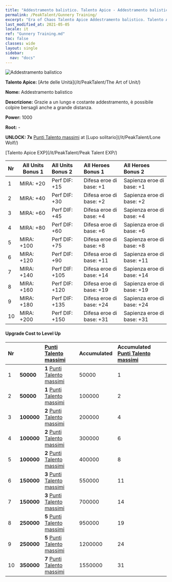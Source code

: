 ```yaml
---
title: "Addestramento balistico. Talento Apice - Addestramento balistico"
permalink: /PeakTalent/Gunnery Training/
excerpt: "Era of Chaos Talento Apice Addestramento balistico. Talento Apice Addestramento balistico. Addestramento balistico"
last_modified_at: 2021-05-05
locale: it
ref: "Gunnery Training.md"
toc: false
classes: wide
layout: single
sidebar:
  nav: "docs"
---
```


  ![Addestramento balistico](/images/pt/talent_2008.png)

  **Talento Apice:** [Arte delle Unità](/it/PeakTalent/The Art of Unit/)

  **Nome:** Addestramento balistico

  **Descrizione:** Grazie a un lungo e costante addestramento, è possibile colpire bersagli anche a grande distanza.

  **Power:** 1000

  **Root:** -

  **UNLOCK: 7x** [Punti Talento massimi](/ItemsIT/con_934/) at [Lupo solitario](/it/PeakTalent/Lone Wolf/)

  [Talento Apice EXP](/it/PeakTalent/Peak Talent EXP/)

  | Nr | All Units Bonus 1 | All Units Bonus 2 | All Heroes Bonus 1 | All Heroes Bonus 2 |
  |:---|--------------|:-------------|:-------------|:-------------|
  | 1 | MIRA: +20 | Perf DIF: +15 | Difesa eroe di base: +1 | Sapienza eroe di base: +1 |
  | 2 | MIRA: +40 | Perf DIF: +30 | Difesa eroe di base: +2 | Sapienza eroe di base: +2 |
  | 3 | MIRA: +60 | Perf DIF: +45 | Difesa eroe di base: +4 | Sapienza eroe di base: +4 |
  | 4 | MIRA: +80 | Perf DIF: +60 | Difesa eroe di base: +6 | Sapienza eroe di base: +6 |
  | 5 | MIRA: +100 | Perf DIF: +75 | Difesa eroe di base: +8 | Sapienza eroe di base: +8 |
  | 6 | MIRA: +120 | Perf DIF: +90 | Difesa eroe di base: +11 | Sapienza eroe di base: +11 |
  | 7 | MIRA: +140 | Perf DIF: +105 | Difesa eroe di base: +14 | Sapienza eroe di base: +14 |
  | 8 | MIRA: +160 | Perf DIF: +120 | Difesa eroe di base: +19 | Sapienza eroe di base: +19 |
  | 9 | MIRA: +180 | Perf DIF: +135 | Difesa eroe di base: +24 | Sapienza eroe di base: +24 |
  | 10 | MIRA: +200 | Perf DIF: +150 | Difesa eroe di base: +31 | Sapienza eroe di base: +31 |


#### Upgrade Cost to Level Up

  | Nr | <i class="fas fa-coins"/> | [Punti Talento massimi](/ItemsIT/con_934/) | Accumulated <i class="fas fa-coins"/> | Accumulated [Punti Talento massimi](/ItemsIT/con_934/) |
  |:---|--------------|:-------------|:-------------|:-------------|
  | 1 | **50000** | **1** [Punti Talento massimi](/ItemsIT/con_934/) | 50000 | 1 |
  | 2 | **50000** | **1** [Punti Talento massimi](/ItemsIT/con_934/) | 100000 | 2 |
  | 3 | **100000** | **2** [Punti Talento massimi](/ItemsIT/con_934/) | 200000 | 4 |
  | 4 | **100000** | **2** [Punti Talento massimi](/ItemsIT/con_934/) | 300000 | 6 |
  | 5 | **100000** | **2** [Punti Talento massimi](/ItemsIT/con_934/) | 400000 | 8 |
  | 6 | **150000** | **3** [Punti Talento massimi](/ItemsIT/con_934/) | 550000 | 11 |
  | 7 | **150000** | **3** [Punti Talento massimi](/ItemsIT/con_934/) | 700000 | 14 |
  | 8 | **250000** | **5** [Punti Talento massimi](/ItemsIT/con_934/) | 950000 | 19 |
  | 9 | **250000** | **5** [Punti Talento massimi](/ItemsIT/con_934/) | 1200000 | 24 |
  | 10 | **350000** | **7** [Punti Talento massimi](/ItemsIT/con_934/) | 1550000 | 31 |
